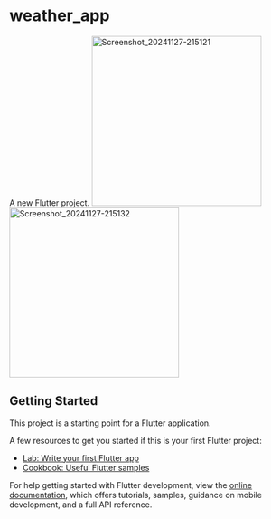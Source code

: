 # weather_app

A new Flutter project.
<img src="https://github.com/user-attachments/assets/03748e42-0526-4a4a-804e-a24790fb288b" alt="Screenshot_20241127-215121" style="width:300px;">
<img src="https://github.com/user-attachments/assets/c085a1ba-6c08-4b7a-b736-69fc3cc059d8" alt="Screenshot_20241127-215132" style="width:300px;">





## Getting Started

This project is a starting point for a Flutter application.

A few resources to get you started if this is your first Flutter project:

- [Lab: Write your first Flutter app](https://docs.flutter.dev/get-started/codelab)
- [Cookbook: Useful Flutter samples](https://docs.flutter.dev/cookbook)

For help getting started with Flutter development, view the
[online documentation](https://docs.flutter.dev/), which offers tutorials,
samples, guidance on mobile development, and a full API reference.
